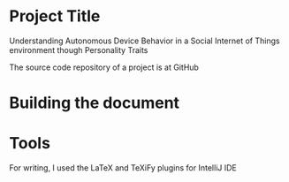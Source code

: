 # Project Title
Understanding Autonomous Device Behavior in a Social Internet of Things environment though Personality Traits

The source code repository of a project is at GitHub

# Building the document

# Tools
For writing, I used the LaTeX and TeXiFy plugins for IntelliJ IDE 
